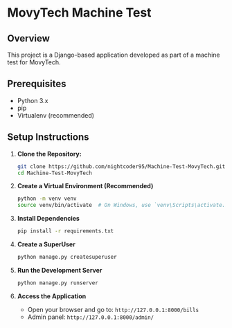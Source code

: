 # MovyTech Machine Test

## Overview

This project is a Django-based application developed as part of a machine test for MovyTech.

## Prerequisites

- Python 3.x
- pip
- Virtualenv (recommended)

## Setup Instructions

1. **Clone the Repository:**
   ```bash
   git clone https://github.com/nightcoder95/Machine-Test-MovyTech.git
   cd Machine-Test-MovyTech

2. **Create a Virtual Environment (Recommended)**
   ```bash
   python -m venv venv
   source venv/bin/activate  # On Windows, use `venv\Scripts\activate.bat`
   ```

3. **Install Dependencies**
   ```bash
   pip install -r requirements.txt
   ```
4. **Create a SuperUser**
   ```bash
   python manage.py createsuperuser
   ```

5. **Run the Development Server**
   ```bash
   python manage.py runserver
   ```

6. **Access the Application**
   - Open your browser and go to: `http://127.0.0.1:8000/bills`
   - Admin panel: `http://127.0.0.1:8000/admin/`

